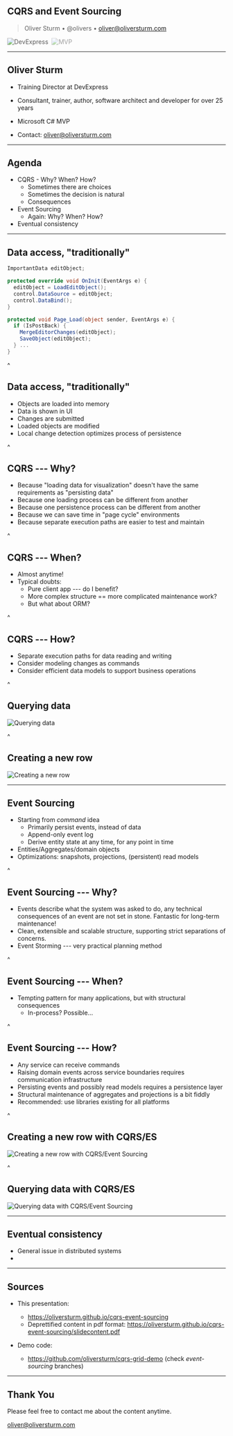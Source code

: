 ## CQRS and Event Sourcing


> Oliver Sturm &bull; @olivers &bull; oliver@oliversturm.com

<img src="devexpress.png" class="plain" style="background:transparent;opacity:0.7;" alt="DevExpress">&nbsp;&nbsp;<img src="mvp.png" class="plain" style="background:transparent;opacity:0.4;" alt="MVP">

---

## Oliver Sturm

* Training Director at DevExpress
* Consultant, trainer, author, software architect and developer for over 25 years
* Microsoft C# MVP

* Contact: oliver@oliversturm.com

---

## Agenda

* CQRS - Why? When? How?
  * Sometimes there are choices
  * Sometimes the decision is natural
  * Consequences
* Event Sourcing
  * Again: Why? When? How?
* Eventual consistency

---

## Data access, "traditionally"

```cs
ImportantData editObject;

protected override void OnInit(EventArgs e) {
  editObject = LoadEditObject();
  control.DataSource = editObject;
  control.DataBind();
}

protected void Page_Load(object sender, EventArgs e) {
  if (IsPostBack) {
    MergeEditorChanges(editObject);
    SaveObject(editObject);
  } ...
}
```

^

## Data access, "traditionally"

* Objects are loaded into memory
* Data is shown in UI
* Changes are submitted
* Loaded objects are modified
* Local change detection optimizes process of persistence

^

## CQRS --- Why?

* Because "loading data for visualization" doesn't have the same requirements as "persisting data"
* Because one loading process can be different from another
* Because one persistence process can be different from another
* Because we can save time in "page cycle" environments
* Because separate execution paths are easier to test and maintain

^

## CQRS --- When?

* Almost anytime!
* Typical doubts:
  * Pure client app --- do I benefit?
  * More complex structure == more complicated maintenance work?
  * But what about ORM?

^

## CQRS --- How?

* Separate execution paths for data reading and writing
* Consider modeling changes as commands
* Consider efficient data models to support business operations

^

## Querying data

<img src="query.svg" style="background: white;" alt="Querying data">

^

## Creating a new row

<img src="create-new-row.svg" style="background: white;" alt="Creating a new row">

---

## Event Sourcing

* Starting from *command* idea
  * Primarily persist events, instead of data
  * Append-only event log
  * Derive entity state at any time, for any point in time
* Entities/Aggregates/domain objects
* Optimizations: snapshots, projections, (persistent) read models

^

## Event Sourcing --- Why?

* Events describe what the system was asked to do, any technical consequences of an event are not set in stone. Fantastic for long-term maintenance!
* Clean, extensible and scalable structure, supporting strict separations of concerns.
* Event Storming --- very practical planning method

^

## Event Sourcing --- When?

* Tempting pattern for many applications, but with structural consequences
  * In-process? Possible...

^

## Event Sourcing --- How? 

* Any service can receive commands
* Raising domain events across service boundaries requires communication infrastructure
* Persisting events and possibly read models requires a persistence layer
* Structural maintenance of aggregates and projections is a bit fiddly
* Recommended: use libraries existing for all platforms

^

## Creating a new row with CQRS/ES

<img src="es-create-new-row.svg" style="background: white;" alt="Creating a new row with CQRS/Event Sourcing">

^

## Querying data with CQRS/ES

<img src="es-query.svg" style="background: white;" alt="Querying data with CQRS/Event Sourcing">

---

## Eventual consistency

* General issue in distributed systems
* 

---

## Sources

* This presentation: 
  * https://oliversturm.github.io/cqrs-event-sourcing
  * Deprettified content in pdf format: https://oliversturm.github.io/cqrs-event-sourcing/slidecontent.pdf

* Demo code:
  * https://github.com/oliversturm/cqrs-grid-demo (check *event-sourcing* branches)

---

## Thank You

Please feel free to contact me about the content anytime.

oliver@oliversturm.com
